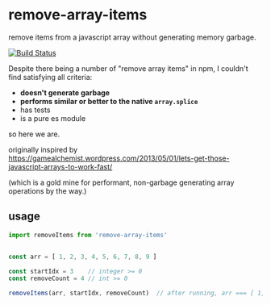 # remove-array-items

remove items from a javascript array without generating memory garbage.

[![Build Status](https://travis-ci.org/mreinstein/remove-array-items.svg?branch=master)](https://travis-ci.org/mreinstein/remove-array-items)

Despite there being a number of "remove array items" in npm, I couldn't find satisfying all criteria:

* **doesn't generate garbage**
* **performs similar or better to the native `array.splice`**
* has tests
* is a pure es module

so here we are.

originally inspired by https://gamealchemist.wordpress.com/2013/05/01/lets-get-those-javascript-arrays-to-work-fast/

(which is a gold mine for performant, non-garbage generating array operations by the way.)


## usage

```javascript
import removeItems from 'remove-array-items'


const arr = [ 1, 2, 3, 4, 5, 6, 7, 8, 9 ]

const startIdx = 3    // integer >= 0
const removeCount = 4 // int >= 0

removeItems(arr, startIdx, removeCount)  // after running, arr === [ 1, 2, 3, 8, 9 ]
```
